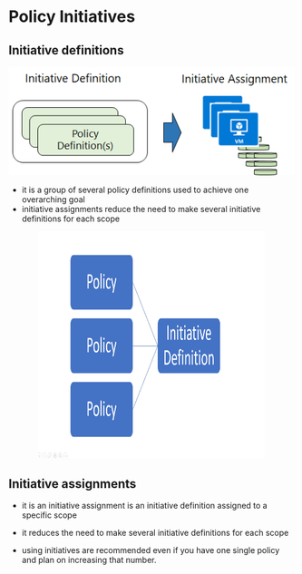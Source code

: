 # Policy Initiatives

## Initiative definitions

<p align="center">
<img src="https://raw.githubusercontent.com/BIT-R0nIn/AZ-900-Microsoft-Azure-Fundamentals-Study-Notes/master/img/pol-init.png"></p>

- it is a group of several policy definitions used to achieve one overarching goal
- initiative assignments reduce the need to make several initiative definitions for each scope

<p align="center">
<img src="https://raw.githubusercontent.com/BIT-R0nIn/AZ-900-Microsoft-Azure-Fundamentals-Study-Notes/master/img/pol-init2.png" height="400" width="400"></p>

## Initiative assignments

- it is an initiative assignment is an initiative definition assigned to a specific scope
- it reduces the need to make several initiative definitions for each scope

- using initiatives are recommended even if you have one single policy and plan on increasing that number.